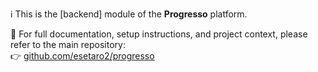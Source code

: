 ℹ️ This is the [backend] module of the **Progresso** platform.

📘 For full documentation, setup instructions, and project context, please refer to the main repository:  
👉 [github.com/esetaro2/progresso](https://github.com/esetaro2/progresso)
